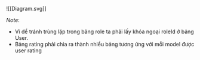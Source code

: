 ![[Diagram.svg]]

*Note*:
- Vì để tránh trùng lặp trong bảng role ta phải lấy khóa ngoại roleId ở bảng User.
- Bảng rating phải chia ra thành nhiều bảng tương ứng với mỗi model được user rating
